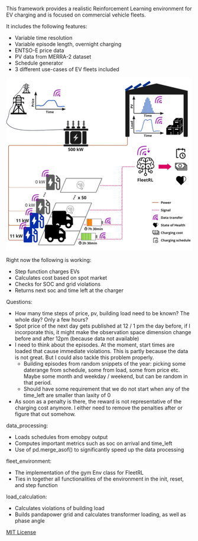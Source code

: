 This framework provides a realistic Reinforcement Learning
environment for EV charging and is focused on commercial vehicle
fleets.

It includes the following features:
- Variable time resolution
- Variable episode length, overnight charging
- ENTSO-E price data
- PV data from MERRA-2 dataset
- Schedule generator
- 3 different use-cases of EV fleets included

<img width="600" src="https://github.com/EnzoCording/FleetRL/blob/master/Thesis%20-%20MDP%20graphical.jpg">

Right now the following is working:
- Step function charges EVs
- Calculates cost based on spot market
- Checks for SOC and grid violations
- Returns next soc and time left at the charger

Questions:
- How many time steps of price, pv, building load need to be known? The whole day? Only a few hours?
- Spot price of the next day gets published at 12 / 1 pm the day before, if I incorporate this, it might make the observation space dimension change before and after 12pm (because data not available)
- I need to think about the episodes. At the moment, start times are loaded that cause immediate violations. This is partly because the data is not great. But I could also tackle this problem properly.
  - Building episodes from random snippets of the year: picking some daterange from schedule, some from load, some from price etc. Maybe some month and weekday / weekend, but can be random in that period.
  - Should have some requirement that we do not start when any of the time_left are smaller than laxity of 0
- As soon as a penalty is there, the reward is not representative of the charging cost anymore. I either need to remove the penalties after or figure that out somehow.

data_processing:
- Loads schedules from emobpy output
- Computes important metrics such as soc on arrival and time_left
- Use of pd.merge_asof() to significantly speed up the data processing

fleet_environment:
- The implementation of the gym Env class for FleetRL
- Ties in together all functionalities of the environment in the init, reset, and step function

load_calculation:
- Calculates violations of building load
- Builds pandapower grid and calculates transformer loading, as well as phase angle

[MIT License](LICENSE)
